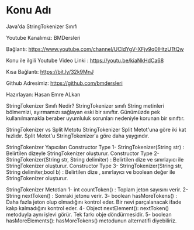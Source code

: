 # Konu Adı
Java'da StringTokenizer Sınıfı 

Youtube Kanalımız: BMDersleri

Bağlantı: https://www.youtube.com/channel/UCIdYgV-XFjv9q0IHtzUTtQw

Konu ile ilgili Youtube Video Linki : https://youtu.be/kiaNkHdCa68

Kısa Bağlantı: https://bit.ly/32k9MnJ

Github Adresimiz: https://github.com/bmdersleri

Hazırlayan: Hasan Emre ALkan



StringTokenizer Sınıfı Nedir?
StringTokenizer sınıfı String metinleri bölmemizi, ayırmamızı sağlayan eski bir sınıftır.
Günümüzde pek kullanılmamakla beraber uyumluluk sorunları nedeniyle korunan bir sınıftır.


StringTokenizer vs Split Metotu
StringTokenizer Split Metot'una göre iki kat hızlıdır.
Split Metot'u StringTokenizer'a göre daha yaygındır.


StringTokenizer Yapıcıları
Constructor Type 1- StringTokenizer(String str)  :  Belirtilen dizeyle StringTokenizer oluşturur.
Constructor Type 2- StringTokenizer(String str, String delimiter)  :  Belirtilen dize ve sınırlayıcı ile StringTokenizer oluşturur.
Constructor Type 3- StringTokenizer(String str, String delimiter,bool b)  :  Belirtilen dize , sınırlayıcı ve boolean değer ile StringTokenizer oluşturur.


StringTokenizer Metotları
1- int countToken() : Toplam jeton sayısını verir.
2- String nextToken() : Sonraki jetonu verir.
3- boolean hasMoreTokens() : Daha fazla jeton olup olmadığını kontrol eder. Bir nevi  parçalanacak ifade kalıp kalmadığını kontrol eder.
4- Object nextElement(): nextToken() metoduyla aynı işlevi görür. Tek farkı obje döndürmesidir.
5- boolean hasMoreElements(): hasMoreTokens() metodunun alternatifi diyebiliriz. 


